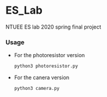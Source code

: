 # ES_Lab
NTUEE ES lab 2020 spring final project
### Usage
+ For the photoresistor version 
    ```bash
    python3 photoresistor.py
    ```
+ For the canera version
    ```bash
    python3 camera.py
    ```

